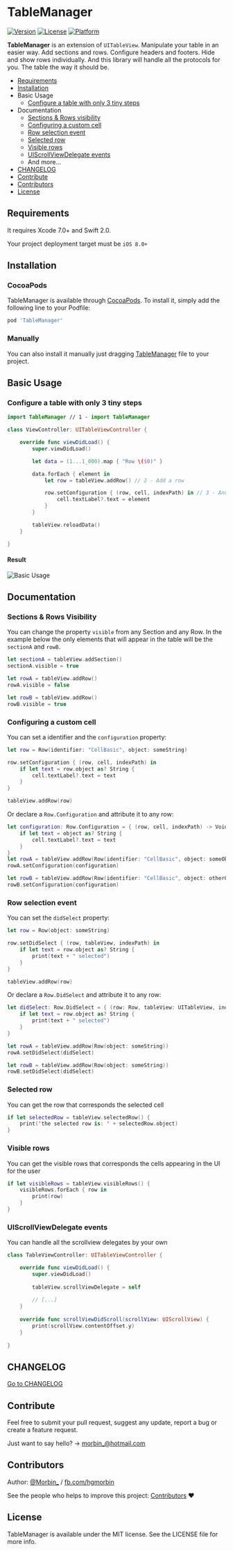 # TableManager

[![Version](https://img.shields.io/cocoapods/v/TableManager.svg?style=flat)](http://cocoapods.org/pods/TableManager)
[![License](https://img.shields.io/cocoapods/l/TableManager.svg?style=flat)](http://cocoapods.org/pods/TableManager)
[![Platform](https://img.shields.io/cocoapods/p/TableManager.svg?style=flat)](http://cocoapods.org/pods/TableManager)

**TableManager** is an extension of `UITableView`. Manipulate your table in an easier way. Add sections and rows. Configure headers and footers. Hide and show rows individually. And this library will handle all the protocols for you. The table the way it should be.

- [Requirements](#requirements)
- [Installation](#installation)
- Basic Usage
    - [Configure a table with only 3 tiny steps](#configure-a-table-with-only-3-tiny-steps)
- Documentation
    - [Sections & Rows visibility](#sections--rows-visibility)
    - [Configuring a custom cell](#configuring-a-custom-cell)
    - [Row selection event](#row-selection-event)
    - [Selected row](#selected-row)
    - [Visible rows](#visible-rows)
    - [UIScrollViewDelegate events](#uiscrollviewdelegate-events)
    - And more...
- [CHANGELOG](CHANGELOG.md)
- [Contribute](#contribute)
- [Contributors](#contributors)
- [License](#license)

## Requirements

It requires Xcode 7.0+ and Swift 2.0.

Your project deployment target must be `iOS 8.0+`

## Installation

### CocoaPods

TableManager is available through [CocoaPods](http://cocoapods.org). To install
it, simply add the following line to your Podfile:

```ruby
pod 'TableManager'
```

### Manually

You can also install it manually just dragging [TableManager](https://github.com/Morbix/TableManager/blob/master/TableManager.swift) file to your project.


## Basic Usage

### Configure a table with only 3 tiny steps
```swift
import TableManager // 1 - import TableManager

class ViewController: UITableViewController {

    override func viewDidLoad() {
        super.viewDidLoad()

        let data = (1...1_000).map { "Row \($0)" }

        data.forEach { element in
            let row = tableView.addRow() // 2 - Add a row

            row.setConfiguration { (row, cell, indexPath) in // 3 - And configure it 
                cell.textLabel?.text = element
            }
        }

        tableView.reloadData()
    }

}
```
#### Result
![Basic Usage](basic-usage.png)

## Documentation

### Sections & Rows Visibility
You can change the property `visible` from any Section and any Row. In the example below the only elements that will appear in the table will be the `sectionA` and `rowB`.
```swift
let sectionA = tableView.addSection()
sectionA.visible = true

let rowA = tableView.addRow()
rowA.visible = false

let rowB = tableView.addRow()
rowB.visible = true
```


### Configuring a custom cell
You can set a identifier and the `configuration` property:
```swift
let row = Row(identifier: "CellBasic", object: someString)

row.setConfiguration { (row, cell, indexPath) in
    if let text = row.object as? String {
        cell.textLabel?.text = text
    }
}

tableView.addRow(row)
```

Or declare a `Row.Configuration` and attribute it to any row:
```swift
let configuration: Row.Configuration = { (row, cell, indexPath) -> Void in
    if let text = object as? String {
        cell.textLabel?.text = text
    }
}
let rowA = tableView.addRow(Row(identifier: "CellBasic", object: someObject))
rowA.setConfiguration(configuration)

let rowB = tableView.addRow(Row(identifier: "CellBasic", object: otherObject))
rowB.setConfiguration(configuration)
```


### Row selection event 
You can set the `didSelect` property:
```swift
let row = Row(object: someString)

row.setDidSelect { (row, tableView, indexPath) in
    if let text = row.object as? String {
        print(text + " selected")
    }
}

tableView.addRow(row)
```

Or declare a `Row.DidSelect` and attribute it to any row:
```swift
let didSelect: Row.DidSelect = { (row: Row, tableView: UITableView, indexPath: NSIndexPath) -> Void in
    if let text = row.object as? String {
        print(text + " selected")
    }
}

let rowA = tableView.addRow(Row(object: someString))
rowA.setDidSelect(didSelect)

let rowB = tableView.addRow(Row(object: someString))
rowB.setDidSelect(didSelect)
```

### Selected row
You can get the row that corresponds the selected cell
```swift
if let selectedRow = tableView.selectedRow() {
    print('the selected row is: ' + selectedRow.object)
}
```

### Visible rows
You can get the visible rows that corresponds the cells appearing in the UI for the user
```swift
if let visibleRows = tableView.visibleRows() {
    visibleRows.forEach { row in
        print(row)
    }
}
```

### UIScrollViewDelegate events
You can handle all the scrollview delegates by your own
```swift
class TableViewController: UITableViewController {

    override func viewDidLoad() {
        super.viewDidLoad()
            
        tableView.scrollViewDelegate = self
        
        // [...]
    }
    
    override func scrollViewDidScroll(scrollView: UIScrollView) {
        print(scrollView.contentOffset.y)
    }
    
} 
```

## CHANGELOG
[Go to CHANGELOG](CHANGELOG.md)

## Contribute

Feel free to submit your pull request, suggest any update, report a bug or create a feature request.

Just want to say hello? -> [morbin_@hotmail.com](mailto://morbin_@hotmail.com)

## Contributors

Author: [@Morbin_](https://twitter.com/Morbin_) / [fb.com/hgmorbin](https://www.facebook.com/hgmorbin)

See the people who helps to improve this project: [Contributors](https://github.com/Morbix/TableManager/graphs/contributors) ♥


## License

TableManager is available under the MIT license. See the LICENSE file for more info.

